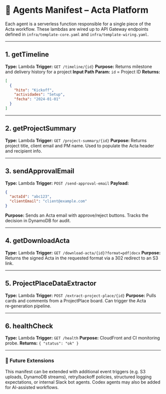 # 🤖 Agents Manifest – Acta Platform

Each agent is a serverless function responsible for a single piece of the Acta workflow. These lambdas are wired up to API Gateway endpoints defined in `infra/template-core.yaml` and `infra/template-wiring.yaml`.

---

## 1. getTimeline

**Type:** Lambda
**Trigger:** `GET /timeline/{id}`
**Purpose:** Returns milestone and delivery history for a project
**Input Path Param:** `id` = Project ID
**Returns:**

```json
[
  {
    "hito": "Kickoff",
    "actividades": "Setup",
    "fecha": "2024-01-01"
  }
]
```

---

## 2. getProjectSummary

**Type:** Lambda
**Trigger:** `GET /project-summary/{id}`
**Purpose:** Returns project title, client email and PM name. Used to populate the Acta header and recipient info.

---

## 3. sendApprovalEmail

**Type:** Lambda
**Trigger:** `POST /send-approval-email`
**Payload:**

```json
{
  "actaId": "abc123",
  "clientEmail": "client@example.com"
}
```

**Purpose:** Sends an Acta email with approve/reject buttons. Tracks the decision in DynamoDB for audit.

---

## 4. getDownloadActa

**Type:** Lambda
**Trigger:** `GET /download-acta/{id}?format=pdf|docx`
**Purpose:** Returns the signed Acta in the requested format via a 302 redirect to an S3 link.

---

## 5. ProjectPlaceDataExtractor

**Type:** Lambda
**Trigger:** `POST /extract-project-place/{id}`
**Purpose:** Pulls cards and comments from a ProjectPlace board. Can trigger the Acta re‑generation pipeline.

---

## 6. healthCheck

**Type:** Lambda
**Trigger:** `GET /health`
**Purpose:** CloudFront and CI monitoring probe.
**Returns:** `{ "status": "ok" }`

---

### 🔄 Future Extensions

This manifest can be extended with additional event triggers (e.g. S3 uploads, DynamoDB streams), retry/backoff policies, structured logging expectations, or internal Slack bot agents. Codex agents may also be added for AI-assisted workflows.
